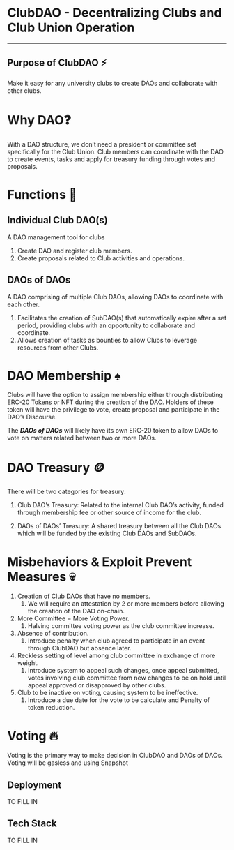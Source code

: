 # ClubDAO - Decentralizing Clubs and Club Union Operation

---

## Purpose of ClubDAO ⚡

Make it easy for any university clubs to create DAOs and collaborate with other clubs.

# Why DAO❓

With a DAO structure, we don’t need a president or committee set specifically for the Club Union. Club members can coordinate with the DAO to create events, tasks and apply for treasury funding through votes and proposals.

# Functions 🎯

## Individual Club DAO(s)

A DAO management tool for clubs

1. Create DAO and register club members.
2. Create proposals related to Club activities and operations.

## DAOs of DAOs

A DAO comprising of multiple Club DAOs, allowing DAOs to coordinate with each other. 

1. Facilitates the creation of SubDAO(s) that automatically expire after a set period, providing clubs with an opportunity to collaborate and coordinate.
2. Allows creation of tasks as bounties to allow Clubs to leverage resources from other Clubs.

# DAO Membership ♠️

Clubs will have the option to assign membership either through distributing ERC-20 Tokens or NFT during the creation of the DAO. Holders of these token will have the privilege to vote, create proposal and participate in the DAO’s Discourse. 

The *******DAOs of DAOs*******  will likely have its own ERC-20 token to allow DAOs to vote on matters related between two or more DAOs. 

# DAO Treasury 🪙

There will be two categories for treasury:

1) Club DAO’s Treasury: Related to the internal Club DAO’s activity, funded through membership fee or other source of income for the club.

2) DAOs of DAOs’ Treasury: A shared treasury between all the Club DAOs which will be funded by the existing Club DAOs and SubDAOs.

# Misbehaviors & Exploit Prevent Measures 💀

1. Creation of Club DAOs that have no members.
    1. We will require an attestation by 2 or more members before allowing the creation of the DAO on-chain.
2. More Committee = More Voting Power.
    1. Halving committee voting power as the club committee increase.
3. Absence of contribution.
    1. Introduce penalty when club agreed to participate in an event through ClubDAO but absence later.
4. Reckless setting of level among club committee in exchange of more weight.
    1. Introduce system to appeal such changes, once appeal submitted, votes involving club committee from new changes to be on hold until appeal approved or disapproved by other clubs.
5. Club to be inactive on voting, causing system to be ineffective.
    1. Introduce a due date for the vote to be calculate and Penalty of token reduction.

# Voting 🔥

Voting is the primary way to make decision in ClubDAO and DAOs of DAOs. Voting will be gasless and using Snapshot

## Deployment
TO FILL IN

## Tech Stack
TO FILL IN
